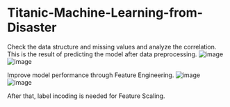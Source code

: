 # Titanic-Machine-Learning-from-Disaster
Check the data structure and missing values and analyze the correlation.
This is the result of predicting the model after data preprocessing.
![image](https://user-images.githubusercontent.com/67897318/118440370-8995d080-b722-11eb-83c1-d9ac809ac5ed.png)
![image](https://user-images.githubusercontent.com/67897318/118440395-91ee0b80-b722-11eb-879b-a38a9432a001.png)

Improve model performance through Feature Engineering.
![image](https://user-images.githubusercontent.com/67897318/118440497-b944d880-b722-11eb-9d91-bed145b8e461.png)
![image](https://user-images.githubusercontent.com/67897318/118440517-bf3ab980-b722-11eb-91c4-27ac692b0bf9.png)

After that, label incoding is needed for Feature Scaling.

